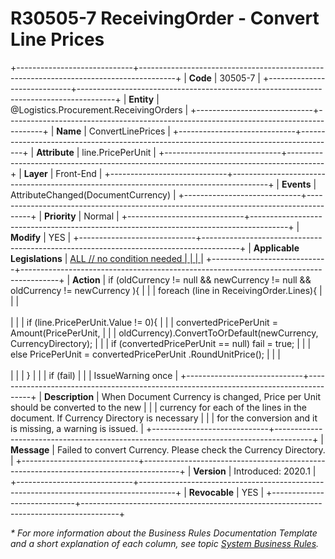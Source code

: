 ﻿---
erp.type: front-end-business-rule
erp.entity: Logistics.Procurement.ReceivingOrders
---

# R30505-7 ReceivingOrder - Convert Line Prices
+-----------------------------+---------------------------------------------------------------------------------------+
| **Code**                    | 30505-7                                                                               |
+-----------------------------+---------------------------------------------------------------------------------------+
| **Entity**                  | @Logistics.Procurement.ReceivingOrders                                                |
+-----------------------------+---------------------------------------------------------------------------------------+
| **Name**                    | ConvertLinePrices                                                                     |
+-----------------------------+---------------------------------------------------------------------------------------+
| **Attribute**               | line.PricePerUnit                                                                     |
+-----------------------------+---------------------------------------------------------------------------------------+
| **Layer**                   | Front-End                                                                             |
+-----------------------------+---------------------------------------------------------------------------------------+
| **Events**                  | AttributeChanged(DocumentCurrency)                                                    |
+-----------------------------+---------------------------------------------------------------------------------------+
| **Priority**                | Normal                                                                                |
+-----------------------------+---------------------------------------------------------------------------------------+
| **Modify**                  | YES                                                                                   |
+-----------------------------+---------------------------------------------------------------------------------------+
| **Applicable Legislations** | [ALL // no condition needed                                                           |
|                             | ](xref:applicable-legislations)                                                       |
+-----------------------------+---------------------------------------------------------------------------------------+
| **Action**                  | if (oldCurrency != null && newCurrency != null && oldCurrency != newCurrency ){       |
|                             | foreach (line in ReceivingOrder.Lines){                                               |
|                             | <br/><br/>                                                                            |
|                             | if (line.PricePerUnit.Value != 0){                                                    |
|                             | convertedPricePerUnit = Amount(PricePerUnit,                                          |
|                             | oldCurrency).ConvertToOrDefault(newCurrency, CurrencyDirectory);                      |
|                             | if (convertedPricePerUnit == null) fail = true;                                       |
|                             | else PricePerUnit = convertedPricePerUnit .RoundUnitPrice();                          |
|                             | <br/><br/>                                                                            |
|                             | }                                                                                     |
|                             | if (fail)                                                                             |
|                             | IssueWarning once                                                                     |
+-----------------------------+---------------------------------------------------------------------------------------+
| **Description**             | When Document Currency is changed, Price per Unit should be converted to the new      |
|                             | currency for each of the lines in the document. If Currency Directory is necessary    |
|                             | for the conversion and it is missing, a warning is issued.                            |
+-----------------------------+---------------------------------------------------------------------------------------+
| **Message**                 | Failed to convert Currency. Please check the Currency Directory.                      |
+-----------------------------+---------------------------------------------------------------------------------------+
| **Version**                 | Introduced: 2020.1                                                                    |
+-----------------------------+---------------------------------------------------------------------------------------+
| **Revocable**               | YES                                                                                   |
+-----------------------------+---------------------------------------------------------------------------------------+

*\* For more information about the Business Rules Documentation Template and a short explanation of each column, see
topic [System Business Rules](../templates/template-description-system-business-rules.md).*
